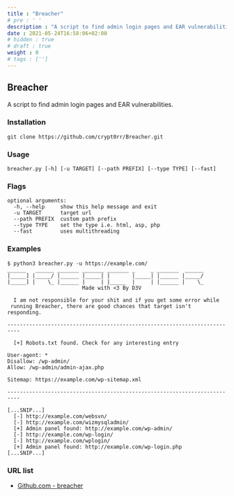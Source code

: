 ```yaml
---
title : "Breacher"
# pre : ' '
description : "A script to find admin login pages and EAR vulnerabilities."
date : 2021-05-24T16:58:06+02:00
# hidden : true
# draft : true
weight : 0
# tags : ['']
---
```


## Breacher

A script to find admin login pages and EAR vulnerabilities.

### Installation

```plain
git clone https://github.com/crypt0rr/Breacher.git
```

### Usage

```plain
breacher.py [-h] [-u TARGET] [--path PREFIX] [--type TYPE] [--fast]
```

### Flags

```plain
optional arguments:
  -h, --help     show this help message and exit
  -u TARGET      target url
  --path PREFIX  custom path prefix
  --type TYPE    set the type i.e. html, asp, php
  --fast         uses multithreading
```

### Examples

```plain
$ python3 breacher.py -u https://example.com/
______   ______ _______ _______ _______ _     _ _______  ______
|_____] |_____/ |______ |_____| |       |_____| |______ |_____/
|_____] |    \_ |______ |     | |_____  |     | |______ |    \_
                        Made with <3 By D3V

  I am not responsible for your shit and if you get some error while
 running Breacher, there are good chances that target isn't responding.

--------------------------------------------------------------------------

  [+] Robots.txt found. Check for any interesting entry

User-agent: *
Disallow: /wp-admin/
Allow: /wp-admin/admin-ajax.php

Sitemap: https://example.com/wp-sitemap.xml

--------------------------------------------------------------------------

[...SNIP...]
  [-] http://example.com/websvn/
  [-] http://example.com/wizmysqladmin/
  [+] Admin panel found: http://example.com/wp-admin/
  [-] http://example.com/wp-login/
  [-] http://example.com/wplogin/
  [+] Admin panel found: http://example.com/wp-login.php
[...SNIP...]
```

### URL list

* [Github.com - breacher](https://github.com/crypt0rr/Breacher.git)
